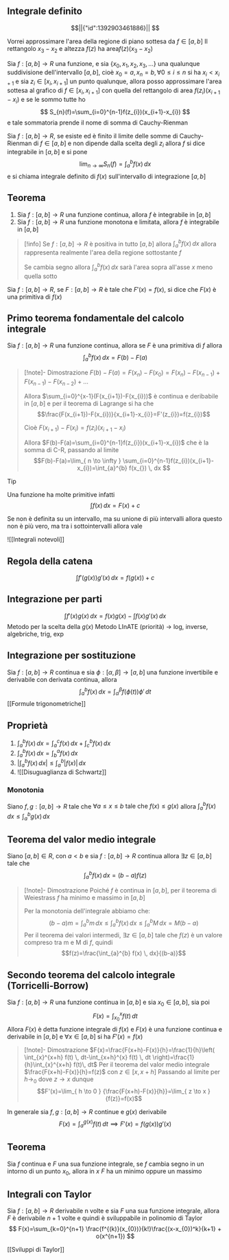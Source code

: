 ## Integrale definito

```math
||{"id":1392903461886}||


```

Vorrei approssimare l'area della regione di piano sottesa da $f\in[a,b]$
Il rettangolo $x_{3}-x_{2}$ e altezza $f(z)$ ha area$f(z)(x_{3}-x_{2})$

Sia $f:[a,b]\to R$ una funzione, e sia $\{x_{0},x_{1},x_{2},x_{3},\dots\}$ una qualunque suddivisione dell'intervallo $[a,b]$, cioè $x_{0}=a,x_{n}=b,\forall {0\leq i\leq n} \text{ si ha } {x_{i}<x_{i+1}}$ e sia $z_{i}\in[x_{i},x_{i+1}]$ un punto qualunque, allora posso approssimare l'area sottesa al grafico di $f\in[x_{i},x_{i+1}]$ con quella del rettangolo di area $f(z_{i})(x_{i+1}-x_{i})$ e se le sommo tutte ho
$$
S_{n}(f)=\sum_{i=0}^{n-1}f(z_{i})(x_{i+1}-x_{i})
$$
e tale sommatoria prende il nome di somma di Cauchy-Rienman

Sia $f:[a,b]\to R$, se esiste ed è finito il limite delle somme di Cauchy-Rienman di $f\in[a,b]$ e non dipende dalla scelta degli $z_{i}$ allora $f$ si dice integrabile in $[a,b]$ e si pone
$$
\lim_{ n \to \infty } {S_{n}(f)} = \int_{a}^b f(x) \, dx 
$$
e si chiama integrale definito di $f(x)$ sull'intervallo di integrazione $[a,b]$

## Teorema

1. Sia $f:[a,b]\to R$ una funzione continua, allora $f$ è integrabile in $[a,b]$
2. Sia $f:[a,b]\to R$ una funzione monotona e limitata, allora $f$ è integrabile in $[a,b]$

>[!info]
>Se $f:[a,b]\to R$ è positiva in tutto $[a,b]$ allora $\int_{a}^{b}  f(x)\, dx$ allora rappresenta realmente l'area della regione sottostante $f$
>
>Se cambia segno allora $\int_{a}^{b}  f(x)\, dx$ sarà l'area sopra all'asse $x$ meno quella sotto

Sia $f:[a,b]\to R$, se $F:[a,b]\to R$ è tale che $F'(x)=f(x)$, si dice che $F(x)$ è una primitiva di $f(x_{})$

## Primo teorema fondamentale del calcolo integrale

Sia $f:[a,b]\to R$ una funzione continua, allora se $F$ è una primitiva di $f$ allora 
$$
\int_{a}^{b} f(x) \, dx =F(b)-F(a)
$$

>[!note]- Dimostrazione
>$F(b)-F(a)=F(x_{n})-F(x_{0})=F(x_{n})-F(x_{n-1})+F(x_{n-1})-F(x_{n-2})+\dots$
>
>Allora $\sum_{i=0}^{x-1}(F(x_{i+1})-F(x_{i}))$ è continua e deribabile in $[a,b]$ e per il teorema di Lagrange si ha che $$\frac{F(x_{i+1})-F(x_{i})}{x_{i+1}-x_{i}}=F'(z_{i})=f(z_{i})$$
>
>Cioè $F(x_{i+1})-F(x_{i})=f(z_{i})(x_{i+1}-x_{i})$
>
>Allora $F(b)-F(a)=\sum_{i=0}^{n-1}f(z_{i})(x_{i+1}-x_{i})$ che è la somma di C-R, passando al limite $$F(b)-F(a)=\lim_{ n \to \infty } \sum_{i=0}^{n-1}f(z_{i})(x_{i+1}-x_{i})=\int_{a}^{b} f(x_{}) \, dx $$

>[!tip]
>Una funzione ha molte primitive infatti $$\int f(x) \, dx = F(x) + c$$
>
>Se non è definita su un intervallo, ma su unione di più intervalli allora questo non è più vero, ma tra i sottointervalli allora vale

![[Integrali notevoli]]

## Regola della catena
$$
\int f'(g(x))g'(x) \, dx = f(g(x)) +c 
$$

## Integrazione per parti
$$
\int f'(x)g(x) \, dx = f(x)g(x) - \int f(x)g'(x) \, dx 
$$
Metodo per la scelta della $g(x)$
Metodo LInATE (priorità) -> log, inverse, algebriche, trig, exp

## Integrazione per sostituzione

Sia $f:[a,b]\to R$ continua e sia $\phi:[\alpha,\beta]\to[a,b]$ una funzione invertibile e derivabile con derivata continua, allora 
$$
\int_{a}^{b} f(x) \, dx = \int_{\alpha}^{\beta} f(\phi(t))\phi' \, dt 
$$
[[Formule trigonometriche]]

## Proprietà

1. $\int_{a}^{b} f(x_{}) \, dx=\int_{a}^{c} f(x_{}) \, dx+\int_{c}^{b} f(x_{}) \, dx$
2. $\int_{a}^{b} f(x_{}) \, dx=\int_{b}^{a} f(x_{}) \, dx$
3. $|\int_{a}^{b} f(x) \, dx|\leq \int_{a}^{b} |f(x)| \, dx$
4. ![[Disuguaglianza di Schwartz]]

### Monotonia

Siano $f,g:[a,b]\to R$ tale che $\forall {a\leq x\leq b} \text{ tale che } f(x_{})\leq g(x)$ allora $\int_{a}^{b} f(x_{}) \, dx \leq \int_{a}^{b} g(x) \, dx$

## Teorema del valor medio integrale

Siano $[a,b]\in R$, con $a<b$ e sia $f:[a,b]\to R$ continua allora $\exists {z} \in {[a,b]}$ tale che 
$$
\int_{a}^{b} f(x) \, dx =(b-a)f(z)
$$
>[!note]- Dimostrazione
>Poiché $f$ è continua in $[a,b]$, per il teorema di Weiestrass $f$ ha minimo e massimo in $[a,b]$
>
>Per la monotonia dell'integrale abbiamo che:
>$$(b-a)m=\int_{a}^{b} m \, dx \leq \int_{a}^{b} f(x) \, dx \leq \int_{a}^{b} M \, dx = M(b-a)$$
>Per il teorema dei valori intermedi, $\exists {z} \in {[a,b]}$  tale che  $f(z)$ è un valore compreso tra m e M di $f$, quindi
>$$f(z)=\frac{\int_{a}^{b} f(x) \, dx}{(b-a)}$$

## Secondo teorema del calcolo integrale (Torricelli-Borrow)

Sia $f:[a,b]\to R$ una funzione continua in $[a,b]$ e sia  $x_{0}\in[a,b]$, sia poi 
$$
F(x)=\int_{x_{0}}^{x} f(t)  \, dt
$$
Allora $F(x)$ è detta funzione integrale di $f(x)$ e $F(x)$ è una funzione continua e derivabile in $[a,b]$ e $\forall {x} \in {[a,b]}$ si ha $F'(x)=f(x)$

>[!note]- Dimostrazione
>$F(x)=\frac{F(x+h)-F(x)}{h}=\frac{1}{h}\left( \int_{x}^{x+h} f(t)  \, dt-\int_{x+h}^{x} f(t)  \, dt \right)=\frac{1}{h}\int_{x}^{x+h} f(t)\, dt$
>Per il teorema del valor medio integrale $\frac{F(x+h)-F(x)}{h}=f(z)$ con $z\in[x,x+h]$
>Passando al limite per $h\to_{0}$ dove $z\to x$ dunque
>$$F'(x)=\lim_{ h \to 0 } {\frac{F(x+h)-F(x)}{h}}=\lim_{ z \to x } {f(z)}=f(x)$$
>

In generale sia $f,g:[a,b]\to R$ continue e $g(x)$ derivabile
$$
F(x)=\int_{a}^{g(x)} f(t) \, dt\implies F'(x)=f(g(x))g'(x)
$$

## Teorema

Sia $f$ continua e $F$ una sua funzione integrale, se $f$ cambia segno in un intorno di un punto $x_{0}$, allora in $x$ $F$ ha un minimo oppure un massimo

## Integrali con Taylor

Sia $f:[a,b]\to R$ derivabile n volte e sia $F$ una sua funzione integrale, allora $F$ è derivabile $n+1$ volte e quindi è sviluppabile in polinomio di Taylor
$$
F(x)=\sum_{k=0}^{n+1} \frac{f^{(k)}(x_{0})}{k!}\frac{(x-x_{0})^k}{k+1} + o(x^{n+1})
$$



[[Sviluppi di Taylor]]

